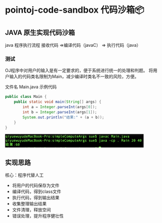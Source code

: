 # pointoj-code-sandbox 代码沙箱📦


## JAVA 原生实现代码沙箱
java 程序执行流程
接收代码 =>编译代码（javaC） => 执行代码（java）

### 测试


OJ程序中对用户的输入是有一定要求的，便于系统进行统一的处理和判题。
将用户输入的代码类名限制为Main，减少编译时类名不一致的风险，方便。

文件名 Main.java 示例代码

````java
public class Main {
    public static void main(String[] args) {
        int a = Integer.parseInt(args[0]);
        int b = Integer.parseInt(args[1]);
        System.out.println("结果:" + (a + b));
    }
}
````

<img src="./ter.png" width="90%"/>


## 实现思路

核心：程序代替人工
- 将用户的代码保存为文件
- 编译代码，得到class文件
- 执行代码，得到输出结果
- 收集整理输出结果
- 文件清理，释放空间
- 错误处理，提升程序健壮性
